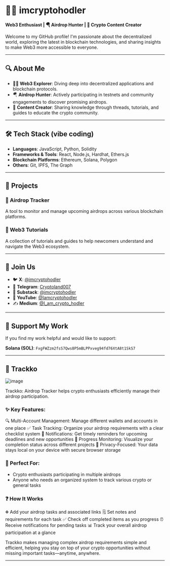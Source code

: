 # 🧙‍♂️ imcryptohodler

**Web3 Enthusiast | 🪂 Airdrop Hunter | 📢 Crypto Content Creator**

Welcome to my GitHub profile! I'm passionate about the decentralized world, exploring the latest in blockchain technologies, and sharing insights to make Web3 more accessible to everyone.

---

## 🔍 About Me

- 🧑‍💻 **Web3 Explorer**: Diving deep into decentralized applications and blockchain protocols.  
- 🪂 **Airdrop Hunter**: Actively participating in testnets and community engagements to discover promising airdrops.  
- 📢 **Content Creator**: Sharing knowledge through threads, tutorials, and guides to educate the crypto community.

---

## 🛠️ Tech Stack (vibe coding)

- **Languages**: JavaScript, Python, Solidity  
- **Frameworks & Tools**: React, Node.js, Hardhat, Ethers.js  
- **Blockchain Platforms**: Ethereum, Solana, Polygon  
- **Others**: Git, IPFS, The Graph

---

## 🚀 Projects

### 🔗 Airdrop Tracker
A tool to monitor and manage upcoming airdrops across various blockchain platforms.

### 📘 Web3 Tutorials
A collection of tutorials and guides to help newcomers understand and navigate the Web3 ecosystem.

---

## 📲 Join Us

- 🐦 **X**: [@imcryptohodler](https://x.com/imcryptohodler)  
- 💬 **Telegram**: [Cryptoland007](https://t.me/Cryptoland007)  
- 📰 **Substack**: [@imcryptohodler](https://substack.com/@imcryptohodler)  
- 🎥 **YouTube**: [@Iamcryptohodler](https://www.youtube.com/@Iamcryptohodler)  
- ✍️ **Medium**: [@I_am_crypto_hodler](https://medium.com/@I_am_crypto_hodler)

---

## 💖 Support My Work

If you find my work helpful and would like to support:

 **Solana (SOL)**: `FxgFWZzm2fsS7Qws8P5mBLPPxveg94fd76XtA8t1SkS7`

---

## 🦩 Trackko
![image](https://github.com/user-attachments/assets/3fe142be-e303-477c-84fe-ad4f05cbd51f)

Trackko: Airdrop Tracker helps crypto enthusiasts efficiently manage their airdrop participation.

### ✨ Key Features:

🔍 Multi-Account Management: Manage different wallets and accounts in one place
✅ Task Tracking: Organize your airdrop requirements with a clear checklist system
📢 Notifications: Get timely reminders for upcoming deadlines and new opportunities
🔢 Progress Monitoring: Visualize your completion status across different projects
🔐 Privacy-Focused: Your data stays local on your device with secure browser storage

### 📄 Perfect For:

- Crypto enthusiasts participating in multiple airdrops
- Anyone who needs an organized system to track various crypto or general tasks

### ❓ How It Works

➕ Add your airdrop tasks and associated links
🗒️ Set notes and requirements for each task
✅ Check off completed items as you progress
⏰ Receive notifications for pending tasks
📊 Track your overall airdrop participation at a glance

Trackko makes managing complex airdrop requirements simple and efficient, helping you stay on top of your crypto opportunities without missing important tasks—anytime, anywhere.

  


---

